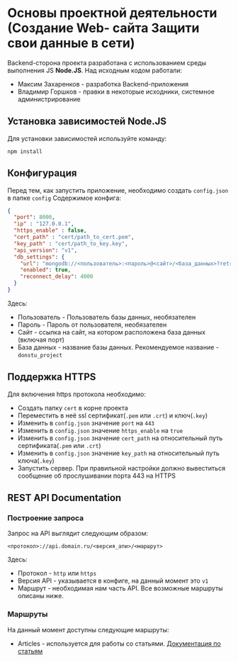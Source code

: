 
# Основы проектной деятельности (Создание Web- сайта Защити свои данные в сети)

Backend-сторона проекта разработана с использованием среды выполнения JS **Node.JS**. Над исходным кодом работали:
- Максим Захаренков - разработка Backend-приложения
- Владимир Горшков - правки в некоторые исходники, системное администрирование


## Установка зависимостей Node.JS

Для установки зависимостей используйте команду:
```
npm install
```

## Конфигурация

Перед тем, как запустить приложение, необходимо создать `config.json` в папке `config`
Содержимое конфига:
```json
{
  "port": 8000,
  "ip" : "127.0.0.1",
  "https_enable" : false,
  "cert_path" : "cert/path_to_cert.pem",
  "key_path" : "cert/path_to_key.key",
  "api_version": "v1",
  "db_settings": {
    "url": "mongodb://<пользователь>:<пароль>@<сайт>/<база_данных>?retryWrites=true",
    "enabled": true, 
    "reconnect_delay": 4000
  }
}
```

Здесь:
- Пользователь - Пользователь базы данных, необязателен 
- Пароль - Пароль от пользователя, необязателен 
- Сайт - ссылка на сайт, на котором расположена база данных (включая порт)
- База данных - название базы данных. Рекомендуемое название - `donstu_project`

## Поддержка HTTPS

Для включения https протокола необходимо:
* Создать папку `cert` в корне проекта
* Переместить в неё ssl сертификат(`.pem` или `.crt`) и ключ(`.key`)
* Изменить в `config.json` значение `port` на `443`
* Изменить в `config.json` значение `https_enable` на `true`
* Изменить в `config.json` значение `cert_path` на относительный путь сертификата(`.pem` или `.crt`)
* Изменить в `config.json` значение `key_path` на относительный путь ключа(`.key`)
* Запустить сервер. При правильной настройки должно вывеститься сообщение об прослушивании порта 443 на HTTPS

## REST API Documentation

### Построение запроса

Запрос на API выглядит следующим образом:

```
<протокол>://api.domain.ru/<версия_апи>/<маршрут>
```
Здесь:
- Протокол - `http` или `https`
- Версия API - указывается в конфиге, на данный момент это `v1`
- Маршрут - необходимая нам часть API. Все возможные маршруты описаны ниже. 

### Маршруты 

На данный момент доступны следующие маршруты:
- Articles - используется для работы со статьями. [Документация по статьям](docs/articles.md)
